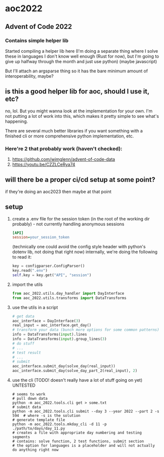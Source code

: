 # aoc2022

## Advent of Code 2022

### Contains simple helper lib

Started compiling a helper lib here (I'm doing a separate thing where I solve these in languages I don't know well enough (Rust for now), but I'm going to give up halfway through the month and just use python)
(maybe javascript)

But I'll attach an argsparse thing so it has the bare minimum amount of interoperability, maybe?

## is this a good helper lib for aoc, should I use it, etc?

no, lol. But you might wanna look at the implementation for your own. I'm not putting a lot of work into this, which makes it pretty simple to see what's happening.

There are several much better libraries if you want something with a finished cli or more comprehensive python implementation, etc.

### Here're 2 that probably work (haven't checked):

1. https://github.com/wimglenn/advent-of-code-data
1. https://youtu.be/CZZLCeRya74

## will there be a proper ci/cd setup at some point?

if they're doing an aoc2023 then maybe at that point

## setup

1. create a .env file for the session token (in the root of the working dir probably) - not currently handling anonymous sessions
   ```.ini
   [API]
   session=your_session_token
   ```
   (technically one could avoid the config style header with python's dotenv lib, not doing that right now)
   internally, we're doing the following to read it:
   ```python
   key = configparser.ConfigParser()
   key.read(".env")
   self.key = key.get("API", "session")
   ```
1. import the utils
   ```python
   from aoc_2022.utils.day_handler import DayInterface
   from aoc_2022.utils.transforms import DataTransforms
   ```
1. use the utils in a script
   ```python
   # get data
   aoc_interface = DayInterface(3)
   real_input = aoc_interface.get_day()
   # transform your data (bunch more options for some common patterns)
   info = DataTransforms(input).lines
   info = DataTransforms(input).group_lines(3)
   # do stuff
   # ...
   # test result
   # ...
   # submit
   aoc_interface.submit_day(solve_day(real_input))
   aoc_interface.submit_day(solve_day_part_2(real_input), 2)
   ```
1. use the cli (TODO! doesn't really have a lot of stuff going on yet)
   UNTESTED
   ```shell
   # seems to work
   # pull down data
   python -m aoc_2022.tools.cli get > some.txt
   # submit data
   python -m aoc_2022.tools.cli submit --day 3 --year 2022 --part 2 -s 594  # where -s is the solution
   # generate template file
   python -m aoc_2022.tools.mkday_cli -d 11 -p ./path/to/days/day_11.py
   # creates a file with appropriate day numbering and testing segments
   # contains: solve function, 2 test functions, submit section
   # the option for languages is a placeholder and will not actually do anything right now
   ```
